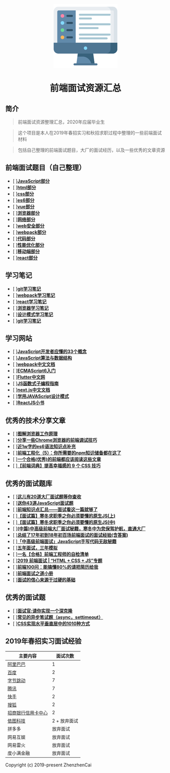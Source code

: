 <h1 align="center">
<br>
  <a href="https://github.com/zhenzhencai/FontEndInterview"><img src="icon.png" alt="前端面试资源汇总" width=200></a>
  <br>
    <br>
  前端面试资源汇总
  <br>
</h1>


## 简介 
> 前端面试资源整理汇总，2020年应届毕业生

> 这个项目是本人在2019年春招实习和秋招求职过程中整理的一些前端面试材料

> 包括自己整理的前端面试题目，大厂的面试经历，以及一些优秀的文章资源


## 前端面试题目（自己整理）

- [ ]**[JavaScript部分](topic/JavaScript.md)**
- [ ]**[html部分](topic/html.md)**
- [ ]**[css部分](topic/css.md)**
- [ ]**[es6部分](topic/ESsix.md)**
- [ ]**[vue部分](topic/vue.md)**
- [ ]**[浏览器部分](topic/brower.md)**
- [ ]**[网络部分](topic/network.md)**
- [ ]**[web安全部分](topic/webSecurity.md)**
- [ ]**[webpack部分](topic/webpack.md)**
- [ ]**[代码部分](topic/mycode.md)**
- [ ]**[性能优化部分](topic/performance.md)**
- [ ]**[移动端部分](topic/phone.md)**
- [ ]**[react部分](topic/react.md)**

## 学习笔记

- [ ]**[git学习笔记](study/gitStudy.md)**
- [ ]**[webpack学习笔记](study/webpackStudy.md)**
- [ ]**[react学习笔记](study/reactStudy.md)**
- [ ]**[浏览器学习笔记](study/browerStudy.md)**
- [ ]**[设计模式学习笔记](study/designStudy.md)**
- [ ]**[git学习笔记](study/gitStudy.md)**

## 学习网站

- [ ]**[JavaScript开发者应懂的33个概念](https://github.com/stephentian/33-js-concepts)**
- [ ]**[JavaScript算法与数据结构](https://github.com/trekhleb/javascript-algorithms/blob/master/README.zh-CN.md)**
- [ ]**[webpack中文文档](https://www.webpackjs.com/guides/getting-started/)**
- [ ]**[ECMAScript6入门](http://es-ruanyifeng.com/)**
- [ ]**[Flutter中文网](https://flutterchina.club/)**
- [ ]**[JS函数式子编程指南](https://llh91100-gitbooks.io/mostly-adequate-guide-chinese/content/)**
- [ ]**[next.js中文文档](https://nextjs.org/docs)**
- [ ]**[学用JAVAScript设计模式](http://wiki.jikexueyuan.com/project/javascript-design-patterns/)**
- [ ]**[ReactJS小书](http://huziketang.mangojuice.top/books/react/)**

## 优秀的技术分享文章

- [ ]**[图解浏览器工作原理](https://mp.weixin.qq.com/s/X4yAFZBNLwaDUFYaR0Cn5g)**
- [ ]**[分享一些Chrome浏览器的前端调试技巧](https://juejin.im/post/5d09c39ee51d4576bc1a0e07)**
- [ ]**[近1w字的es6语法知识点补充](https://juejin.im/post/5c6234f16fb9a049a81fcca5)**
- [ ]**[前端工程化（5）：你所需要的npm知识储备都在这了](https://juejin.im/post/5d08d3d3f265da1b7e103a4d#heading-44)**
- [ ]**[一个合格(优秀)的前端都应该阅读这些文章](https://juejin.im/post/5d387f696fb9a07eeb13ea60)**
- [ ]**[【前端词典】提高幸福感的 9 个 CSS 技巧](https://juejin.im/post/5cb45a06f265da03474df54e)**

## 优秀的面试题库

- [ ]**[这儿有20道大厂面试题等你查收](https://juejin.im/post/5d124a12f265da1b9163a28d)**
- [ ]**[送你43道JavaScript面试题](https://juejin.im/post/5d0644976fb9a07ed064b0ca)**
- [ ]**[前端知识点汇总——面试看这一篇就够了](https://juejin.im/post/5d06fbc2e51d45106b15ff1f)**
- [ ]**[【面试篇】寒冬求职季之你必须要懂的原生JS(上)](https://juejin.im/post/5cab0c45f265da2513734390)**
- [ ]**[【面试篇】寒冬求职季之你必须要懂的原生JS(中)](https://juejin.im/post/5cbd1e33e51d45789161d053)**
- [ ]**[(中篇)中高级前端大厂面试秘籍，寒冬中为您保驾护航，直通大厂](https://juejin.im/post/5c92f499f265da612647b754)**
- [ ]**[总结了17年初到18年初百场前端面试的面试经验(含答案)](https://juejin.im/post/5b44a485e51d4519945fb6b7)**
- [ ]**[「中高级前端面试」JavaScript手写代码无敌秘籍](https://juejin.im/post/5c9c3989e51d454e3a3902b6)**
- [ ]**[五年面试，三年模拟](https://juejin.im/post/5ca0425e51882567ce181037)**
- [ ]**[一名【合格】前端工程师的自检清单](https://juejin.im/post/5cc1da82f265da036023b628)**
- [ ]**[2019 前端面试 | “HTML + CSS + JS”专题](https://juejin.im/post/5ce4171ff265da1bd04eb4f3)**
- [ ]**[前端100问：能搞懂80%的请把简历给我](https://juejin.im/post/5d23e750f265da1b855c7bbe)**
- [ ]**[前端面试之道小册](https://yuchengkai.cn/docs/frontend/#%E5%86%85%E7%BD%AE%E7%B1%BB%E5%9E%8B)**
- [ ]**[面试的信心来源于过硬的基础](https://segmentfault.com/a/1190000013331105)**


## 优秀的面试题
- [ ]**[面试官:请你实现一个深克隆](https://juejin.im/post/5abb55ee6fb9a028e33b7e0a)**
- [ ]**[常见的异步笔试题（async，settimeout）](https://github.com/Advanced-Frontend/Daily-Interview-Question/issues/7)**
- [ ]**[CSS实现水平垂直居中的1010种方式](https://juejin.im/post/5b9a4477f265da0ad82bf921)**


## 2019年春招实习面试经验

| 主要内容 | 面试次数 |
| ------| ------|
| [阿里巴巴](interview/alibaba.md) | 1 |
| [百度](interview/baidu.md) | 2 |
| [字节跳动](interview/Bytedance.md) | 7 |
| [腾讯](interview/tecent.md) | 7 |
| [快手](interview/kuaishou.md) | 2 |
| [搜狐](interview/sohu.md) | 2 |
| [招商银行信用卡中心](interview/zhaohang.md) | 2 |
| [依图科技](interview/yitu.md) | 2 + 放弃面试 |
| 拼多多 | 放弃面试 |
| 网易互娱 | 放弃面试 |
| 网易雷火 | 放弃面试 |
| 度小满金融 | 放弃面试 |


Copyright (c) 2019-present ZhenzhenCai
